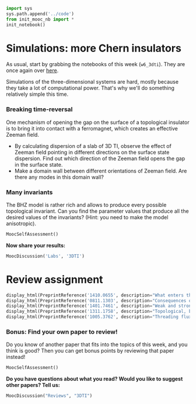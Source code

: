 

```python
import sys
sys.path.append('../code')
from init_mooc_nb import *
init_notebook()
```

# Simulations: more Chern insulators

As usual, start by grabbing the notebooks of this week (`w6_3dti`). They are once again over [here](http://tiny.cc/topocm_smc).

Simulations of the three-dimensional systems are hard, mostly because they take a lot of computational power. That's why we'll do something relatively simple this time.

### Breaking time-reversal

One mechanism of opening the gap on the surface of a topological insulator is to bring it into contact with a ferromagnet, which creates an effective Zeeman field.

* By calculating dispersion of a slab of 3D TI, observe the effect of Zeeman field pointing in different directions on the surface state dispersion. Find out which direction of the Zeeman field opens the gap in the surface state.
* Make a domain wall between different orientations of Zeeman field. Are there any modes in this domain wall?

### Many invariants

The BHZ model is rather rich and allows to produce every possible topological invariant. Can you find the parameter values that produce all the desired values of the invariants? (Hint: you need to make the model anisotropic). 


```python
MoocSelfAssessment()
```

**Now share your results:**


```python
MoocDiscussion('Labs', '3DTI')
```

# Review assignment


```python
display_html(PreprintReference('1410.0655', description="What enters the measurement of a Dirac point conductance"))
display_html(PreprintReference('0811.1303', description="Consequences of magneto-electric effect"))
display_html(PreprintReference('1401.7461', description="Weak and strong topological insulators with disorder"))
display_html(PreprintReference('1311.1758', description="Topological, but not insulator"))
display_html(PreprintReference('1005.3762', description="Threading flux through a topological insulator"))
```

### Bonus: Find your own paper to review!

Do you know of another paper that fits into the topics of this week, and you think is good?
Then you can get bonus points by reviewing that paper instead!


```python
MoocSelfAssessment()
```

**Do you have questions about what you read? Would you like to suggest other papers? Tell us:**


```python
MoocDiscussion("Reviews", "3DTI")
```
